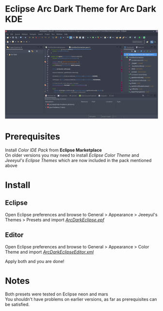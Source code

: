 # Eclipse Arc Dark Theme for Arc Dark KDE

![Screenshot](eclipse.png)

# Prerequisites

Install *Color IDE Pack* from **Eclipse Marketplace**  
On older versions you may need to install *Eclipse Color Theme* and *Jeeeyul's Eclipse Themes* which are now included in the pack mentioned above

# Install
## **Eclipse**

Open Eclipse preferences and browse to General > Appearance > Jeeeyul's Themes > Presets and import [*ArcDarkEclipse.epf*](ArcDarkEclipse.epf)

## **Editor**

Open Eclipse preferences and browse to General > Appearance > Color Theme and import [*ArcDarkEclipseEditor.xml*](ArcDarkEclipseEditor.xml)

Apply both and you are done!

# Notes

Both presets were tested on Eclipse neon and mars  
You shouldn't have problems on earlier versions, as far as prerequisites can be satisfied.
